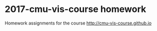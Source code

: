 # 2017-cmu-vis-course homework

Homework assignments for the course http://cmu-vis-course.github.io
